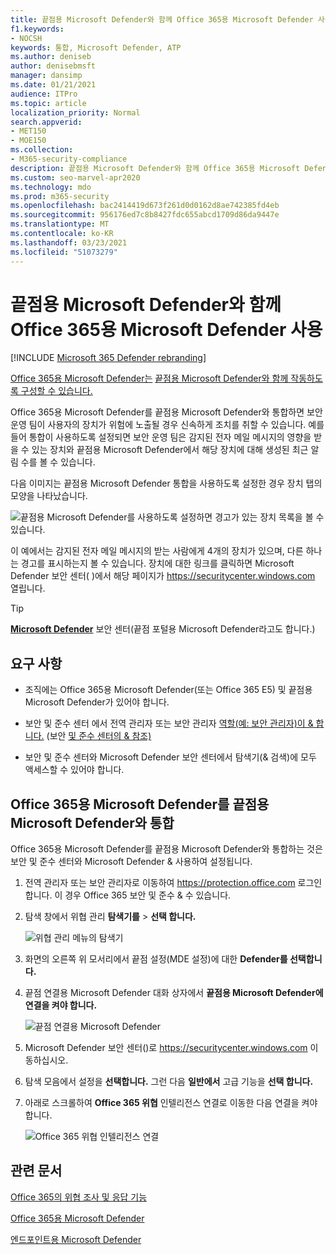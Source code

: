 ```yaml
---
title: 끝점용 Microsoft Defender와 함께 Office 365용 Microsoft Defender 사용
f1.keywords:
- NOCSH
keywords: 통합, Microsoft Defender, ATP
ms.author: deniseb
author: denisebmsft
manager: dansimp
ms.date: 01/21/2021
audience: ITPro
ms.topic: article
localization_priority: Normal
search.appverid:
- MET150
- MOE150
ms.collection:
- M365-security-compliance
description: 끝점용 Microsoft Defender와 함께 Office 365용 Microsoft Defender를 사용하여 장치 및 전자 메일 콘텐츠에 대한 위협에 대한 자세한 정보를 얻을 수 있습니다.
ms.custom: seo-marvel-apr2020
ms.technology: mdo
ms.prod: m365-security
ms.openlocfilehash: bac2414419d673f261d0d0162d8ae742385fd4eb
ms.sourcegitcommit: 956176ed7c8b8427fdc655abcd1709d86da9447e
ms.translationtype: MT
ms.contentlocale: ko-KR
ms.lasthandoff: 03/23/2021
ms.locfileid: "51073279"
---
```

# <a name="use-microsoft-defender-for-office-365-together-with-microsoft-defender-for-endpoint"></a>끝점용 Microsoft Defender와 함께 Office 365용 Microsoft Defender 사용

[!INCLUDE [Microsoft 365 Defender rebranding](../includes/microsoft-defender-for-office.md)]


[Office 365용 Microsoft Defender는](defender-for-office-365.md) [끝점용 Microsoft Defender와 함께 작동하도록 구성할 수 있습니다.](/windows/security/threat-protection)

Office 365용 Microsoft Defender를 끝점용 Microsoft Defender와 통합하면 보안 운영 팀이 사용자의 장치가 위험에 노출될 경우 신속하게 조치를 취할 수 있습니다. 예를 들어 통합이 사용하도록 설정되면 보안 운영 팀은 감지된 전자 메일 메시지의 영향을 받을 수 있는 장치와 끝점용 Microsoft Defender에서 해당 장치에 대해 생성된 최근 알림 수를 볼 수 있습니다.

다음 이미지는 끝점용 Microsoft Defender 통합을 사용하도록 설정한 경우 장치 탭의 모양을 나타났습니다. 

![끝점용 Microsoft Defender를 사용하도록 설정하면 경고가 있는 장치 목록을 볼 수 있습니다.](../../media/fec928ea-8f0c-44d7-80b9-a2e0a8cd4e89.PNG)

이 예에서는 감지된 전자 메일 메시지의 받는 사람에게 4개의 장치가 있으며, 다른 하나는 경고를 표시하는지 볼 수 있습니다. 장치에 대한 링크를 클릭하면 Microsoft Defender 보안 센터( )에서 해당 페이지가 <https://securitycenter.windows.com> 열립니다.

> [!TIP]
> **[Microsoft Defender](/windows/security/threat-protection/microsoft-defender-atp/use)** 보안 센터(끝점 포털용 Microsoft Defender라고도 합니다.)

## <a name="requirements"></a>요구 사항

- 조직에는 Office 365용 Microsoft Defender(또는 Office 365 E5) 및 끝점용 Microsoft Defender가 있어야 합니다.

- 보안 및 준수 센터 에서 전역 관리자 또는 보안 관리자 [역할(예: 보안 관리자)이 & 합니다.](https://protection.office.com) (보안 [및 준수 센터의 & 참조)](permissions-in-the-security-and-compliance-center.md)

- 보안 및 준수 [](threat-explorer.md) 센터와 Microsoft Defender 보안 센터에서 탐색기(& 검색)에 모두 액세스할 수 있어야 합니다.

## <a name="to-integrate-microsoft-defender-for-office-365-with-microsoft-defender-for-endpoint"></a>Office 365용 Microsoft Defender를 끝점용 Microsoft Defender와 통합

Office 365용 Microsoft Defender를 끝점용 Microsoft Defender와 통합하는 것은 보안 및 준수 센터와 Microsoft Defender & 사용하여 설정됩니다.

1. 전역 관리자 또는 보안 관리자로 이동하여 <https://protection.office.com> 로그인합니다. 이 경우 Office 365 보안 및 준수 & 수 있습니다.

2. 탐색 창에서 위협 관리 **탐색기를** \> **선택 합니다.**

   ![위협 관리 메뉴의 탐색기](../../media/ThreatMgmt-Explorer-nav.png)

3. 화면의 오른쪽 위 모서리에서 끝점 설정(MDE 설정)에 대한 **Defender를 선택합니다.**

4. 끝점 연결용 Microsoft Defender 대화 상자에서 **끝점용 Microsoft Defender에 연결을 켜야 합니다.**

   ![끝점 연결용 Microsoft Defender](../../media/Explorer-WDATPConnection-dialog.png)

5. Microsoft Defender 보안 센터()로 <https://securitycenter.windows.com> 이동하십시오.

6. 탐색 모음에서 설정을 **선택합니다.** 그런 다음 **일반에서** 고급 기능을 **선택 합니다.**

7. 아래로 스크롤하여 **Office 365 위협** 인텔리전스 연결로 이동한 다음 연결을 켜야 합니다.

   ![Office 365 위협 인텔리전스 연결](../../media/mdatp-oatptoggle.png)

## <a name="related-articles"></a>관련 문서

[Office 365의 위협 조사 및 응답 기능](office-365-ti.md)

[Office 365용 Microsoft Defender](defender-for-office-365.md)

[엔드포인트용 Microsoft Defender](/windows/security/threat-protection)